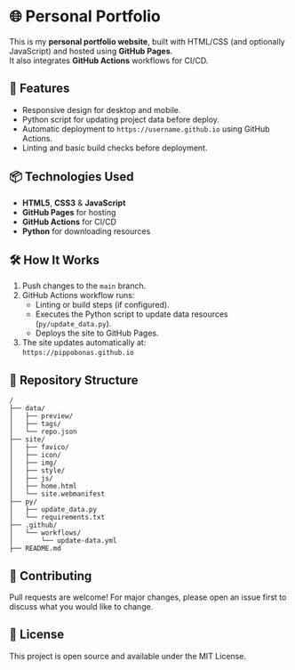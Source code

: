 # 🌐 Personal Portfolio

This is my **personal portfolio website**, built with HTML/CSS (and optionally JavaScript) and hosted using **GitHub Pages**.  
It also integrates **GitHub Actions** workflows for CI/CD.

## 🚀 Features
 - Responsive design for desktop and mobile.
 - Python script for updating project data before deploy.
 - Automatic deployment to `https://username.github.io` using GitHub Actions.
 - Linting and basic build checks before deployment.

## 📦 Technologies Used
 - **HTML5**, **CSS3** & **JavaScript**
 - **GitHub Pages** for hosting
 - **GitHub Actions** for CI/CD
 - **Python** for downloading resources

## 🛠 How It Works
1. Push changes to the `main` branch.
2. GitHub Actions workflow runs:
   - Linting or build steps (if configured).
   - Executes the Python script to update data resources (`py/update_data.py`).
   - Deploys the site to GitHub Pages.
3. The site updates automatically at:  
   `https://pippobonas.github.io`

## 📂 Repository Structure
```
/
├── data/
│   ├── preview/
│   ├── tags/
│   └── repo.json
├── site/
│   ├── favico/
│   ├── icon/
│   ├── img/
│   ├── style/
│   ├── js/
│   ├── home.html
│   └── site.webmanifest
├── py/
│   ├── update_data.py
│   └── requirements.txt
├── .github/
│   └── workflows/
│       └── update-data.yml
├── README.md           
```
## 🤝 Contributing
Pull requests are welcome! For major changes, please open an issue first to discuss what you would like to change.

## 📄 License
This project is open source and available under the MIT License.
